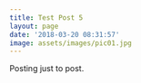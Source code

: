 ```yaml
---
title: Test Post 5
layout: page
date: '2018-03-20 08:31:57'
image: assets/images/pic01.jpg
---
```


Posting just to post.